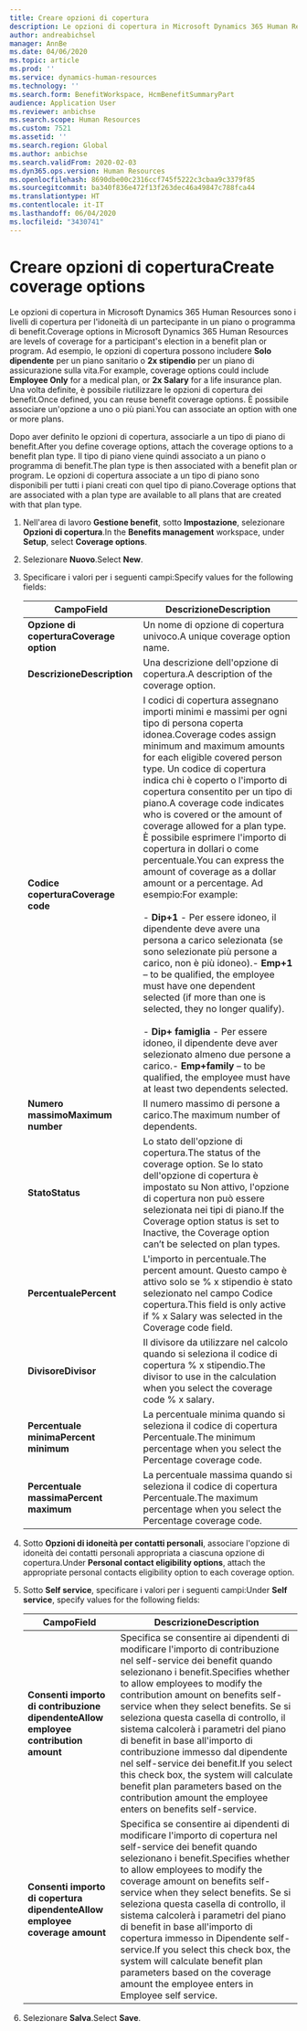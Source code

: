 ```yaml
---
title: Creare opzioni di copertura
description: Le opzioni di copertura in Microsoft Dynamics 365 Human Resources sono i livelli di copertura per l'idoneità di un partecipante in un piano o programma di benefit.
author: andreabichsel
manager: AnnBe
ms.date: 04/06/2020
ms.topic: article
ms.prod: ''
ms.service: dynamics-human-resources
ms.technology: ''
ms.search.form: BenefitWorkspace, HcmBenefitSummaryPart
audience: Application User
ms.reviewer: anbichse
ms.search.scope: Human Resources
ms.custom: 7521
ms.assetid: ''
ms.search.region: Global
ms.author: anbichse
ms.search.validFrom: 2020-02-03
ms.dyn365.ops.version: Human Resources
ms.openlocfilehash: 8690dbe00c2316ccf745f5222c3cbaa9c3379f85
ms.sourcegitcommit: ba340f836e472f13f263dec46a49847c788fca44
ms.translationtype: HT
ms.contentlocale: it-IT
ms.lasthandoff: 06/04/2020
ms.locfileid: "3430741"
---
```

# <a name="create-coverage-options"></a><span data-ttu-id="99d52-103">Creare opzioni di copertura</span><span class="sxs-lookup"><span data-stu-id="99d52-103">Create coverage options</span></span>

<span data-ttu-id="99d52-104">Le opzioni di copertura in Microsoft Dynamics 365 Human Resources sono i livelli di copertura per l'idoneità di un partecipante in un piano o programma di benefit.</span><span class="sxs-lookup"><span data-stu-id="99d52-104">Coverage options in Microsoft Dynamics 365 Human Resources are levels of coverage for a participant's election in a benefit plan or program.</span></span> <span data-ttu-id="99d52-105">Ad esempio, le opzioni di copertura possono includere **Solo dipendente** per un piano sanitario o **2x stipendio** per un piano di assicurazione sulla vita.</span><span class="sxs-lookup"><span data-stu-id="99d52-105">For example, coverage options could include **Employee Only** for a medical plan, or **2x Salary** for a life insurance plan.</span></span> <span data-ttu-id="99d52-106">Una volta definite, è possibile riutilizzare le opzioni di copertura dei benefit.</span><span class="sxs-lookup"><span data-stu-id="99d52-106">Once defined, you can reuse benefit coverage options.</span></span> <span data-ttu-id="99d52-107">È possibile associare un'opzione a uno o più piani.</span><span class="sxs-lookup"><span data-stu-id="99d52-107">You can associate an option with one or more plans.</span></span>

<span data-ttu-id="99d52-108">Dopo aver definito le opzioni di copertura, associarle a un tipo di piano di benefit.</span><span class="sxs-lookup"><span data-stu-id="99d52-108">After you define coverage options, attach the coverage options to a benefit plan type.</span></span> <span data-ttu-id="99d52-109">Il tipo di piano viene quindi associato a un piano o programma di benefit.</span><span class="sxs-lookup"><span data-stu-id="99d52-109">The plan type is then associated with a benefit plan or program.</span></span> <span data-ttu-id="99d52-110">Le opzioni di copertura associate a un tipo di piano sono disponibili per tutti i piani creati con quel tipo di piano.</span><span class="sxs-lookup"><span data-stu-id="99d52-110">Coverage options that are associated with a plan type are available to all plans that are created with that plan type.</span></span> 

1. <span data-ttu-id="99d52-111">Nell'area di lavoro **Gestione benefit**, sotto **Impostazione**, selezionare **Opzioni di copertura**.</span><span class="sxs-lookup"><span data-stu-id="99d52-111">In the **Benefits management** workspace, under **Setup**, select **Coverage options**.</span></span>

2. <span data-ttu-id="99d52-112">Selezionare **Nuovo**.</span><span class="sxs-lookup"><span data-stu-id="99d52-112">Select **New**.</span></span>

3. <span data-ttu-id="99d52-113">Specificare i valori per i seguenti campi:</span><span class="sxs-lookup"><span data-stu-id="99d52-113">Specify values for the following fields:</span></span>

   | <span data-ttu-id="99d52-114">Campo</span><span class="sxs-lookup"><span data-stu-id="99d52-114">Field</span></span> | <span data-ttu-id="99d52-115">Descrizione</span><span class="sxs-lookup"><span data-stu-id="99d52-115">Description</span></span> |
   | --- | --- |
   | <span data-ttu-id="99d52-116">**Opzione di copertura**</span><span class="sxs-lookup"><span data-stu-id="99d52-116">**Coverage option**</span></span> | <span data-ttu-id="99d52-117">Un nome di opzione di copertura univoco.</span><span class="sxs-lookup"><span data-stu-id="99d52-117">A unique coverage option name.</span></span> |
   | <span data-ttu-id="99d52-118">**Descrizione**</span><span class="sxs-lookup"><span data-stu-id="99d52-118">**Description**</span></span> | <span data-ttu-id="99d52-119">Una descrizione dell'opzione di copertura.</span><span class="sxs-lookup"><span data-stu-id="99d52-119">A description of the coverage option.</span></span> |
   | <span data-ttu-id="99d52-120">**Codice copertura**</span><span class="sxs-lookup"><span data-stu-id="99d52-120">**Coverage code**</span></span> | <span data-ttu-id="99d52-121">I codici di copertura assegnano importi minimi e massimi per ogni tipo di persona coperta idonea.</span><span class="sxs-lookup"><span data-stu-id="99d52-121">Coverage codes assign minimum and maximum amounts for each eligible covered person type.</span></span> <span data-ttu-id="99d52-122">Un codice di copertura indica chi è coperto o l'importo di copertura consentito per un tipo di piano.</span><span class="sxs-lookup"><span data-stu-id="99d52-122">A coverage code indicates who is covered or the amount of coverage allowed for a plan type.</span></span> <span data-ttu-id="99d52-123">È possibile esprimere l'importo di copertura in dollari o come percentuale.</span><span class="sxs-lookup"><span data-stu-id="99d52-123">You can express the amount of coverage as a dollar amount or a percentage.</span></span> <span data-ttu-id="99d52-124">Ad esempio:</span><span class="sxs-lookup"><span data-stu-id="99d52-124">For example:</span></span></br></br><span data-ttu-id="99d52-125">- **Dip+1** - Per essere idoneo, il dipendente deve avere una persona a carico selezionata (se sono selezionate più persone a carico, non è più idoneo).</span><span class="sxs-lookup"><span data-stu-id="99d52-125">- **Emp+1** – to be qualified, the employee must have one dependent selected (if more than one is selected, they no longer qualify).</span></span></br></br><span data-ttu-id="99d52-126">- **Dip+ famiglia** - Per essere idoneo, il dipendente deve aver selezionato almeno due persone a carico.</span><span class="sxs-lookup"><span data-stu-id="99d52-126">- **Emp+family** – to be qualified, the employee must have at least two dependents selected.</span></span> |
   | <span data-ttu-id="99d52-127">**Numero massimo**</span><span class="sxs-lookup"><span data-stu-id="99d52-127">**Maximum number**</span></span> | <span data-ttu-id="99d52-128">Il numero massimo di persone a carico.</span><span class="sxs-lookup"><span data-stu-id="99d52-128">The maximum number of dependents.</span></span> |
   | <span data-ttu-id="99d52-129">**Stato**</span><span class="sxs-lookup"><span data-stu-id="99d52-129">**Status**</span></span> | <span data-ttu-id="99d52-130">Lo stato dell'opzione di copertura.</span><span class="sxs-lookup"><span data-stu-id="99d52-130">The status of the coverage option.</span></span> <span data-ttu-id="99d52-131">Se lo stato dell'opzione di copertura è impostato su Non attivo, l'opzione di copertura non può essere selezionata nei tipi di piano.</span><span class="sxs-lookup"><span data-stu-id="99d52-131">If the Coverage option status is set to Inactive, the Coverage option can’t be selected on plan types.</span></span> |
   | <span data-ttu-id="99d52-132">**Percentuale**</span><span class="sxs-lookup"><span data-stu-id="99d52-132">**Percent**</span></span> | <span data-ttu-id="99d52-133">L'importo in percentuale.</span><span class="sxs-lookup"><span data-stu-id="99d52-133">The percent amount.</span></span> <span data-ttu-id="99d52-134">Questo campo è attivo solo se % x stipendio è stato selezionato nel campo Codice copertura.</span><span class="sxs-lookup"><span data-stu-id="99d52-134">This field is only active if % x Salary was selected in the Coverage code field.</span></span> |
   | <span data-ttu-id="99d52-135">**Divisore**</span><span class="sxs-lookup"><span data-stu-id="99d52-135">**Divisor**</span></span> | <span data-ttu-id="99d52-136">Il divisore da utilizzare nel calcolo quando si seleziona il codice di copertura % x stipendio.</span><span class="sxs-lookup"><span data-stu-id="99d52-136">The divisor to use in the calculation when you select the coverage code % x salary.</span></span> |
   | <span data-ttu-id="99d52-137">**Percentuale minima**</span><span class="sxs-lookup"><span data-stu-id="99d52-137">**Percent minimum**</span></span> | <span data-ttu-id="99d52-138">La percentuale minima quando si seleziona il codice di copertura Percentuale.</span><span class="sxs-lookup"><span data-stu-id="99d52-138">The minimum percentage when you select the Percentage coverage code.</span></span> |
   | <span data-ttu-id="99d52-139">**Percentuale massima**</span><span class="sxs-lookup"><span data-stu-id="99d52-139">**Percent maximum**</span></span> | <span data-ttu-id="99d52-140">La percentuale massima quando si seleziona il codice di copertura Percentuale.</span><span class="sxs-lookup"><span data-stu-id="99d52-140">The maximum percentage when you select the Percentage coverage code.</span></span> |

4. <span data-ttu-id="99d52-141">Sotto **Opzioni di idoneità per contatti personali**, associare l'opzione di idoneità dei contatti personali appropriata a ciascuna opzione di copertura.</span><span class="sxs-lookup"><span data-stu-id="99d52-141">Under **Personal contact eligibility options**, attach the appropriate personal contacts eligibility option to each coverage option.</span></span>

5. <span data-ttu-id="99d52-142">Sotto **Self service**, specificare i valori per i seguenti campi:</span><span class="sxs-lookup"><span data-stu-id="99d52-142">Under **Self service**, specify values for the following fields:</span></span>

   | <span data-ttu-id="99d52-143">Campo</span><span class="sxs-lookup"><span data-stu-id="99d52-143">Field</span></span> | <span data-ttu-id="99d52-144">Descrizione</span><span class="sxs-lookup"><span data-stu-id="99d52-144">Description</span></span> |
   | --- | --- |
   | <span data-ttu-id="99d52-145">**Consenti importo di contribuzione dipendente**</span><span class="sxs-lookup"><span data-stu-id="99d52-145">**Allow employee contribution amount**</span></span> | <span data-ttu-id="99d52-146">Specifica se consentire ai dipendenti di modificare l'importo di contribuzione nel self-service dei benefit quando selezionano i benefit.</span><span class="sxs-lookup"><span data-stu-id="99d52-146">Specifies whether to allow employees to modify the contribution amount on benefits self-service when they select benefits.</span></span> <span data-ttu-id="99d52-147">Se si seleziona questa casella di controllo, il sistema calcolerà i parametri del piano di benefit in base all'importo di contribuzione immesso dal dipendente nel self-service dei benefit.</span><span class="sxs-lookup"><span data-stu-id="99d52-147">If you select this check box, the system will calculate benefit plan parameters based on the contribution amount the employee enters on benefits self-service.</span></span> |
   | <span data-ttu-id="99d52-148">**Consenti importo di copertura dipendente**</span><span class="sxs-lookup"><span data-stu-id="99d52-148">**Allow employee coverage amount**</span></span> | <span data-ttu-id="99d52-149">Specifica se consentire ai dipendenti di modificare l'importo di copertura nel self-service dei benefit quando selezionano i benefit.</span><span class="sxs-lookup"><span data-stu-id="99d52-149">Specifies whether to allow employees to modify the coverage amount on benefits self-service when they select benefits.</span></span> <span data-ttu-id="99d52-150">Se si seleziona questa casella di controllo, il sistema calcolerà i parametri del piano di benefit in base all'importo di copertura immesso in Dipendente self-service.</span><span class="sxs-lookup"><span data-stu-id="99d52-150">If you select this check box, the system will calculate benefit plan parameters based on the coverage amount the employee enters in Employee self service.</span></span> |

6. <span data-ttu-id="99d52-151">Selezionare **Salva**.</span><span class="sxs-lookup"><span data-stu-id="99d52-151">Select **Save**.</span></span> 
